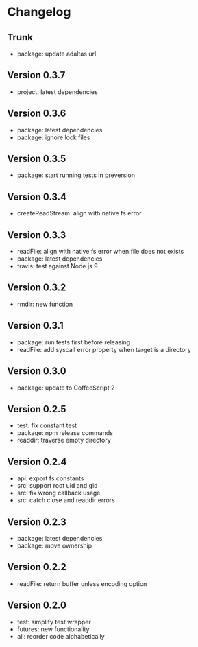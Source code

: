 
# Changelog

## Trunk

* package: update adaltas url

## Version 0.3.7

* project: latest dependencies

## Version 0.3.6

* package: latest dependencies
* package: ignore lock files

## Version 0.3.5

* package: start running tests in preversion

## Version 0.3.4

* createReadStream: align with native fs error

## Version 0.3.3

* readFile: align with native fs error when file does not exists
* package: latest dependencies
* travis: test against Node.js 9

## Version 0.3.2

* rmdir: new function

## Version 0.3.1

* package: run tests first before releasing
* readFile: add syscall error property when target is a directory

## Version 0.3.0

* package: update to CoffeeScript 2

## Version 0.2.5

* test: fix constant test
* package: npm release commands
* readdir: traverse empty directory

## Version 0.2.4

* api: export fs.constants
* src: support root uid and gid
* src: fix wrong callback usage
* src: catch close and readdir errors

## Version 0.2.3

* package: latest dependencies
* package: move ownership

## Version 0.2.2

* readFile: return buffer unless encoding option

## Version 0.2.0

* test: simplify test wrapper
* futures: new functionality
* all: reorder code alphabetically
